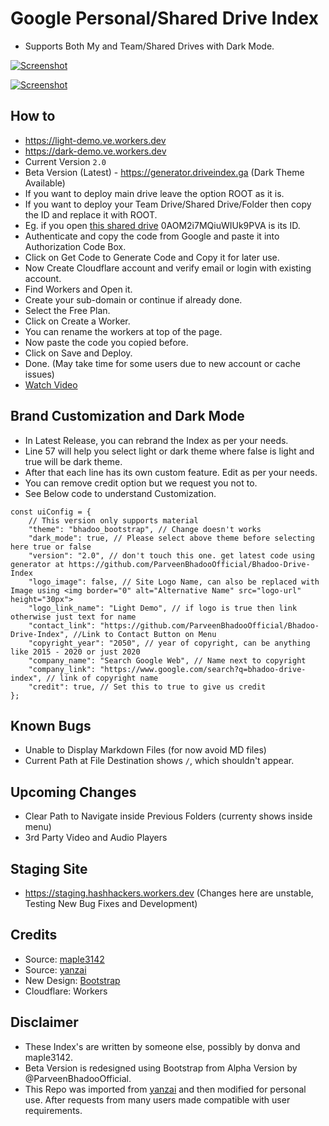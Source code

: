 # Google Personal/Shared Drive Index

* Supports Both My and Team/Shared Drives with Dark Mode.

[![Screenshot](https://raw.githubusercontent.com/ParveenBhadooOfficial/Bhadoo-Drive-Index/master/images/beta-light-screenshot.png)](https://github.com/ParveenBhadooOfficial/Bhadoo-Drive-Index)

[![Screenshot](https://raw.githubusercontent.com/ParveenBhadooOfficial/Bhadoo-Drive-Index/master/images/beta-dark-screenshot.png)](https://github.com/ParveenBhadooOfficial/Bhadoo-Drive-Index)

## How to

* https://light-demo.ve.workers.dev
* https://dark-demo.ve.workers.dev
* Current Version `2.0`
* Beta Version (Latest) - https://generator.driveindex.ga (Dark Theme Available)
* If you want to deploy main drive leave the option ROOT as it is.
* If you want to deploy your Team Drive/Shared Drive/Folder then copy the ID and replace it with ROOT.
* Eg. if you open [this shared drive](https://drive.google.com/drive/u/0/folders/0AOM2i7MQiuWIUk9PVA) 0AOM2i7MQiuWIUk9PVA is its ID.
* Authenticate and copy the code from Google and paste it into Authorization Code Box.
* Click on Get Code to Generate Code and Copy it for later use.
* Now Create Cloudflare account and verify email or login with existing account.
* Find Workers and Open it.
* Create your sub-domain or continue if already done.
* Select the Free Plan.
* Click on Create a Worker.
* You can rename the workers at top of the page.
* Now paste the code you copied before.
* Click on Save and Deploy.
* Done. (May take time for some users due to new account or cache issues)
* [Watch Video](https://www.youtube.com/watch?v=8WMddzVX1Dw&feature=youtu.be)

## Brand Customization and Dark Mode

* In Latest Release, you can rebrand the Index as per your needs.
* Line 57 will help you select light or dark theme where false is light and true will be dark theme.
* After that each line has its own custom feature. Edit as per your needs.
* You can remove credit option but we request you not to.
* See Below code to understand Customization.
````
const uiConfig = {
	// This version only supports material
	"theme": "bhadoo_bootstrap", // Change doesn't works
	"dark_mode": true, // Please select above theme before selecting here true or false
	"version": "2.0", // don't touch this one. get latest code using generator at https://github.com/ParveenBhadooOfficial/Bhadoo-Drive-Index
	"logo_image": false, // Site Logo Name, can also be replaced with Image using <img border="0" alt="Alternative Name" src="logo-url" height="30px">
	"logo_link_name": "Light Demo", // if logo is true then link otherwise just text for name
	"contact_link": "https://github.com/ParveenBhadooOfficial/Bhadoo-Drive-Index", //Link to Contact Button on Menu
	"copyright_year": "2050", // year of copyright, can be anything like 2015 - 2020 or just 2020
	"company_name": "Search Google Web", // Name next to copyright
	"company_link": "https://www.google.com/search?q=bhadoo-drive-index", // link of copyright name
	"credit": true, // Set this to true to give us credit
};
````

## Known Bugs

* Unable to Display Markdown Files (for now avoid MD files)
* Current Path at File Destination shows `/`, which shouldn't appear.

## Upcoming Changes

* Clear Path to Navigate inside Previous Folders (currenty shows inside menu)
* 3rd Party Video and Audio Players

## Staging Site

* https://staging.hashhackers.workers.dev (Changes here are unstable, Testing New Bug Fixes and Development)

## Credits

* Source: [maple3142](https://github.com/maple3142/GDIndex)
* Source: [yanzai](https://github.com/yanzai/goindex)
* New Design: [Bootstrap](https://getbootstrap.com)
* Cloudflare: Workers

## Disclaimer

* These Index's are written by someone else, possibly by donva and maple3142.
* Beta Version is redesigned using Bootstrap from Alpha Version by @ParveenBhadooOfficial.
* This Repo was imported from [yanzai](https://github.com/yanzai/goindex) and then modified for personal use. After requests from many users made compatible with user requirements.
